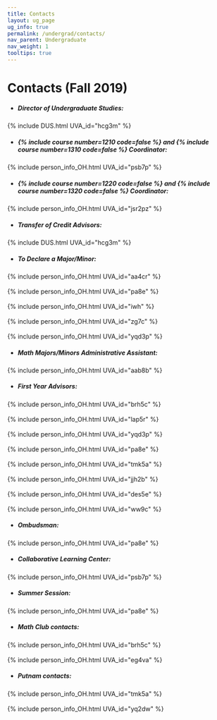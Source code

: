 ```yaml
---
title: Contacts
layout: ug_page
ug_info: true
permalink: /undergrad/contacts/
nav_parent: Undergraduate
nav_weight: 1
tooltips: true
---
```


<h1 class="mb-4">Contacts (Fall 2019)</h1>

- ##### Director of Undergraduate Studies:<br>
{% include DUS.html UVA_id="hcg3m" %}

- <h5>{% include course number=1210 code=false %} and {% include course number=1310 code=false %} Coordinator:</h5>
{% include person_info_OH.html UVA_id="psb7p" %}

- <h5>{% include course number=1220 code=false %} and {% include course number=1320 code=false %} Coordinator:</h5>
{% include person_info_OH.html UVA_id="jsr2pz" %}

- ##### Transfer of Credit Advisors:<br>
{% include DUS.html UVA_id="hcg3m" %}<!-- <br><br class="hidden-sm-up">
{% include person_info_OH.html UVA_id="iwh" %} -->

- ##### To Declare a Major/Minor:<br>
{% include person_info_OH.html UVA_id="aa4cr" %}<br><br class="hidden-sm-up">
{% include person_info_OH.html UVA_id="pa8e" %}<br><br class="hidden-sm-up">
{% include person_info_OH.html UVA_id="iwh" %}<br><br class="hidden-sm-up">
{% include person_info_OH.html UVA_id="zg7c" %}<br><br class="hidden-sm-up">
{% include person_info_OH.html UVA_id="yqd3p" %}

- ##### Math Majors/Minors Administrative Assistant:<br>
{% include person_info_OH.html UVA_id="aab8b" %}

- ##### First Year Advisors:<br>
{% include person_info_OH.html UVA_id="brh5c" %}<br><br class="hidden-sm-up">
{% include person_info_OH.html UVA_id="lap5r" %}<br><br class="hidden-sm-up">
{% include person_info_OH.html UVA_id="yqd3p" %}<br><br class="hidden-sm-up">
{% include person_info_OH.html UVA_id="pa8e" %}<br><br class="hidden-sm-up">
{% include person_info_OH.html UVA_id="tmk5a" %}<br><br class="hidden-sm-up">
{% include person_info_OH.html UVA_id="jjh2b" %}<br><br class="hidden-sm-up">
{% include person_info_OH.html UVA_id="des5e" %}<br><br class="hidden-sm-up">
{% include person_info_OH.html UVA_id="ww9c" %}

- ##### Ombudsman:<br>
{% include person_info_OH.html UVA_id="pa8e" %}

- ##### Collaborative Learning Center:<br>
{% include person_info_OH.html UVA_id="psb7p" %}

- ##### Summer Session:<br>
{% include person_info_OH.html UVA_id="pa8e" %}

- ##### Math Club contacts:<br>
{% include person_info_OH.html UVA_id="brh5c" %}<br><br class="hidden-sm-up">
{% include person_info_OH.html UVA_id="eg4va" %}

- ##### Putnam contacts:<br>
{% include person_info_OH.html UVA_id="tmk5a" %}<br><br class="hidden-sm-up">
{% include person_info_OH.html UVA_id="yq2dw" %}
